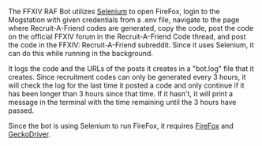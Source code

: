 The FFXIV RAF Bot utilizes [Selenium](https://www.selenium.dev/documentation/en/getting_started_with_webdriver/) to open FireFox, login to the Mogstation with given credentials from a .env file, navigate to the page where Recruit-A-Friend codes are generated, copy the code, post the code on the official FFXIV forum in the Recruit-A-Friend Code thread, and post the code in the FFXIV: Recruit-A-Friend subreddit. Since it uses Selenium, it can do this while running in the background.

It logs the code and the URLs of the posts it creates in a "bot.log" file that it creates. Since recruitment codes can only be generated every 3 hours, it will check the log for the last time it posted a code and only continue if it has been longer than 3 hours since that time. If it hasn't, it will print a message in the terminal with the time remaining until the 3 hours have passed.

Since the bot is using Selenium to run FireFox, it requires [FireFox](https://www.mozilla.org/en-US/firefox/new/) and [GeckoDriver](https://github.com/mozilla/geckodriver/).
